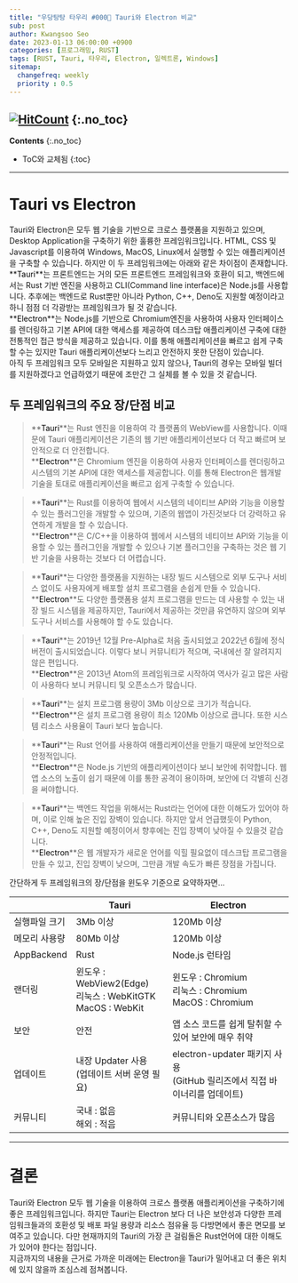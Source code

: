 ```yaml
---
title: "우당탕탕 타우리 #000💬 Tauri와 Electron 비교" 
sub: post
author: Kwangsoo Seo
date: 2023-01-13 06:00:00 +0900
categories: [프로그래밍, RUST]
tags: [RUST, Tauri, 타우리, Electron, 일렉트론, Windows]
sitemap:
  changefreq: weekly
  priority : 0.5
---
```

[![HitCount](https://hits.dwyl.com/MonosLab/post21.svg?style=flat-square&show=unique)](http://hits.dwyl.com/MonosLab/post21)
{:.no_toc}
---
**Contents**
{:.no_toc}

* ToC와 교체됨
{:toc}  

---  
# Tauri vs Electron   

Tauri와 Electron은 모두 웹 기술을 기반으로 크로스 플랫폼을 지원하고 있으며,  Desktop Application을 구축하기 위한 훌륭한 프레임워크입니다. HTML, CSS 및 Javascript를 이용하여 Windows, MacOS, Linux에서 실행할 수 있는 애플리케이션을 구축할 수 있습니다. 하지만 이 두 프레임워크에는 아래와 같은 차이점이 존재합니다.   
**<span style="color:black">Tauri</span>**는 프론트엔드는 거의 모든 프론트엔드 프레임워크와 호환이 되고, 백엔드에서는 Rust 기반 엔진을 사용하고 CLI(Command line interface)은 Node.js를 사용합니다.  추후에는 백엔드로 Rust뿐만 아니라 Python, C++, Deno도 지원할 예정이라고 하니 점점 더 각광받는 프레임워크가 될 것 같습니다.    
**<span style="color:black">Electron</span>**는 Node.js를 기반으로 Chromium엔진을 사용하여 사용자 인터페이스를 렌더링하고 기본 API에 대한 액세스를 제공하여 데스크탑 애플리케이션 구축에 대한 전통적인 접근 방식을 제공하고 있습니다. 이를 통해 애플리케이션을 빠르고 쉽게 구축할 수는 있지만 Tauri 애플리케이션보다 느리고 안전하지 못한 단점이 있습니다.   
아직 두 프레임워크 모두 모바일은 지원하고 있지 않으나, Tauri의 경우는 모바일 빌더를 지원하겠다고 언급하였기 때문에 조만간 그 실체를 볼 수 있을 것 같습니다.    

## 두 프레임워크의 주요 장/단점 비교   

>**<span style="color:black">Tauri</span>**는 Rust 엔진을 이용하여 각 플랫폼의 WebView를 사용합니다. 이때문에 Tauri 애플리케이션은 기존의 웹 기반 애플리케이션보다 더 작고 빠르며 보안적으로 더 안전합니다.   
>**<span style="color:black">Electron</span>**은 Chromium 엔진을 이용하여 사용자 인터페이스를 렌더링하고 시스템의 기본 API에 대한 액세스를 제공합니다. 이를 통해 Electron은 웹개발 기술을 토대로 애플리케이션을 빠르고 쉽게 구축할 수 있습니다.   

>**<span style="color:black">Tauri</span>**는 Rust를 이용하여 웹에서 시스템의 네이티브 API와 기능을 이용할 수 있는 플러그인을 개발할 수 있으며, 기존의 웹앱이 가진것보다 더 강력하고 유연하게 개발을 할 수 있습니다.    
>**<span style="color:black">Electron</span>**은 C/C++을 이용하여 웹에서 시스템의 네티이브 API와 기능을 이용할 수 있는 플러그인을 개발할 수 있으나 기본 플러그인을 구축하는 것은 웹 기반 기술을 사용하는 것보다 더 어렵습니다.   

>**<span style="color:black">Tauri</span>**는 다양한 플랫폼을 지원하는 내장 빌드 시스템으로 외부 도구나 서비스 없이도 사용자에게 배포할 설치 프로그램을 손쉽게 만들 수 있습니다.   
>**<span style="color:black">Electron</span>**도 다양한 플랫폼용 설치 프로그램을 만드는 데 사용할 수 있는 내장 빌드 시스템을 제공하지만, Tauri에서 제공하는 것만큼 유연하지 않으며 외부 도구나 서비스를 사용해야 할 수도 있습니다.   

>**<span style="color:black">Tauri</span>**는 2019년 12월 Pre-Alpha로 처음 출시되었고 2022년 6월에 정식 버전이 출시되었습니다. 이렇다 보니 커뮤니티가  적으며, 국내에선 잘 알려지지 않은 편입니다.    
>**<span style="color:black">Electron</span>**은 2013년 Atom의 프레임워크로 시작하여 역사가 길고 많은 사람이 사용하다 보니 커뮤니티 및 오픈소스가 많습니다.   

>**<span style="color:black">Tauri</span>**는 설치 프로그램 용량이 3Mb 이상으로 크기가 적습니다.     
>**<span style="color:black">Electron</span>**은 설치 프로그램 용량이 최소 120Mb 이상으로 큽니다. 또한 시스템 리소스 사용율이 Tauri 보다 높습니다.   

>**<span style="color:black">Tauri</span>**는 Rust 언어를 사용하여 애플리케이션을 만들기 때문에 보안적으로 안정적입니다.   
>**<span style="color:black">Electron</span>**은 Node.js 기반의 애플리케이션이다 보니 보안에 취약합니다.  웹앱 소스의 노출이 쉽기 때문에 이를 통한 공격이 용이하며, 보안에 더 각별히 신경을 써야합니다.   

>**<span style="color:black">Tauri</span>**는 백엔드 작업을 위해서는 Rust라는 언어에 대한 이해도가 있어야 하며, 이로 인해 높은 진입 장벽이 있습니다. 하지만 앞서 언급했듯이  Python, C++, Deno도 지원할 예정이어서 향후에는 진입 장벽이 낮아질 수 있을것 같습니다.   
>**<span style="color:black">Electron</span>**은 웹 개발자가 새로운 언어를 익힐 필요없이 데스크탑 프로그램을 만들 수 있고, 진입 장벽이 낮으며, 그만큼 개발 속도가 빠른 장점을 가집니다.   

간단하게 두 프레임워크의 장/단점을 윈도우 기준으로 요약하자면...

|  |Tauri|Electron|   
|---|---|---|
|실행파일 크기|3Mb 이상|120Mb 이상|
|메모리 사용량|80Mb 이상|120Mb 이상|
|AppBackend|Rust|Node.js 런타임|
|랜더링|윈도우 : WebView2(Edge)<br>리눅스 : WebKitGTK<br>MacOS : WebKit|윈도우 : Chromium<br>리눅스  : Chromium<br>MacOS  : Chromium|
|보안|안전|앱 소스 코드를 쉽게 탈취할 수 있어 보안에 매우 취약|
|업데이트|내장 Updater 사용<br>(업데이트 서버 운영 필요)|electron-updater 패키지 사용<br>(GitHub 릴리즈에서 직접 바이너리를 업데이트)|
|커뮤니티|국내 : 없음<br>해외 : 적음|커뮤니티와 오픈소스가 많음|

---

# 결론   
Tauri와 Electron 모두 웹 기술을 이용하여 크로스 플랫폼 애플리케이션을 구축하기에 좋은 프레임워크입니다. 하지만 Tauri는 Electron 보다 더 나은 보안성과 다양한 프레임워크들과의 호환성 및 배포 파일 용량과 리소스 점유율 등 다방면에서 좋은 면모를 보여주고 있습니다. 다만 현재까지의 Tauri의 가장 큰 걸림돌은 Rust언어에 대한 이해도가 있어야 한다는 점입니다.    
지금까지의 내용을 근거로 가까운 미래에는 Electron을 Tauri가 밀어내고 더 좋은 위치에 있지 않을까 조심스레 점쳐봅니다.